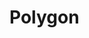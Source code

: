 <script setup>
import ShapeProps from "../../../../src/components/ShapeProps.vue";
</script>

# Polygon

<ShapeProps :shapeName="'Polygon'" />
